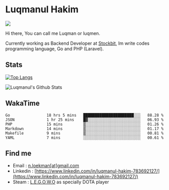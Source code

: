 
# Luqmanul Hakim

![](https://komarev.com/ghpvc/?username=luqman-v1)

Hi there, You can call me Luqman or luqmen.

Currently working as Backend Developer at [Stockbit](https://stockbit.com/), Im write codes programming language, Go and PHP (Laravel).
## Stats

[![Top Langs](https://github-readme-stats.vercel.app/api/top-langs/?username=luqman-v1&layout=compact)](https://github.com/anuraghazra/github-readme-stats)

![Luqmanul's Github Stats](https://github-readme-stats.vercel.app/api?username=luqman-v1&show_icons=true)


## WakaTime 

<!--START_SECTION:waka-->

```text
Go                18 hrs 5 mins   ██████████████████████░░░   88.28 %
JSON              1 hr 25 mins    █▓░░░░░░░░░░░░░░░░░░░░░░░   06.93 %
PHP               15 mins         ▒░░░░░░░░░░░░░░░░░░░░░░░░   01.26 %
Markdown          14 mins         ▒░░░░░░░░░░░░░░░░░░░░░░░░   01.17 %
Makefile          9 mins          ▒░░░░░░░░░░░░░░░░░░░░░░░░   00.81 %
YAML              7 mins          ░░░░░░░░░░░░░░░░░░░░░░░░░   00.61 %
```

<!--END_SECTION:waka-->


## Find me 

- Email : [n.loekman[at]gmail.com](mailto:n.loekman@gmail.com)
- Linkedin : [https://www.linkedin.com/in/luqmanul-hakim-783692127/](https://www.linkedin.com/in/luqmanul-hakim-783692127/)
- Steam : [L.E.G.O.W.O](https://steamcommunity.com/id/fuukmans) as specially DOTA player


